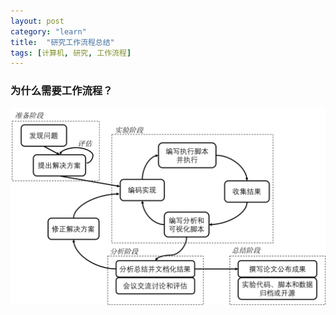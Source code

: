 ```yaml
---
layout: post
category: "learn"
title:  "研究工作流程总结"
tags: [计算机, 研究, 工作流程]
---
```

### 为什么需要工作流程？
<img src="http://github.com/taogaocn/taogaocn/raw/master/figures/workflow.png" width="600"/>
